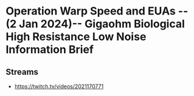 # Operation Warp Speed and EUAs --(2 Jan 2024)-- Gigaohm Biological High Resistance Low Noise Information Brief

## Streams
- https://twitch.tv/videos/2021170771

